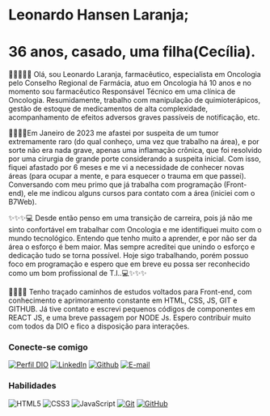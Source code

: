 
# Leonardo Hansen Laranja;
# 36 anos, casado, uma filha(Cecília).

👨‍🔬👨‍⚕️👦 Olá, sou Leonardo Laranja, farmacêutico, especialista em Oncologia pelo Conselho Regional de Farmácia, atuo em Oncologia há 10 anos e no momento sou farmacêutico Responsável Técnico em uma clínica de Oncologia. Resumidamente, trabalho com manipulação de quimioterápicos, gestão de estoque de medicamentos de alta complexidade, acompanhamento de efeitos adversos graves passíveis de notificação, etc.

👨‍🦽🛌🤢Em Janeiro de 2023 me afastei por suspeita de um tumor extremamente raro (do qual conheço, uma vez que trabalho na área), e por sorte não era nada grave, apenas uma inflamação crônica, que foi resolvido por uma cirurgia de grande porte considerando a suspeita inicial. Com isso, fiquei afastado por 6 meses e me vi a necessidade de conhecer novas áreas (para ocupar a mente, e para esquecer o trauma em que passei). Conversando com meu primo que já trabalha com programação (Front-end), ele me indicou alguns cursos para contato com a área (iniciei com o B7Web). 

✨✨✨💻 Desde então penso em uma transição de carreira, pois já não me sinto confortável em trabalhar com Oncologia e me identifiquei muito com o mundo tecnológico. Entendo que tenho muito a aprender, e por não ser da área o esforço é bem maior. Mas sempre acreditei que unindo o esforço e dedicação tudo se torna possível. Hoje sigo trabalhando, porém possuo foco em programação e espero que em breve eu possa ser reconhecido como um bom profissional de T.I..💻✨✨✨

🚶🚶🚶‍♂️  Tenho traçado caminhos de estudos voltados para Front-end, com conhecimento e aprimoramento constante em HTML, CSS, JS, GIT e GITHUB. Já tive contato e escrevi pequenos códigos de componentes em REACT JS, e uma breve passagem por NODE Js. Espero contribuir muito com todos da DIO e fico a disposição para interações. 


### Conecte-se comigo
[![Perfil DIO](https://img.shields.io/badge/-Meu%20Perfil%20na%20DIO-30A3DC?style=for-the-badge)]( https://www.dio.me/users/leolaranja55)
 [![LinkedIn](https://img.shields.io/badge/-LinkedIn-000?style=for-the-badge&logo=linkedin&logoColor=30A3DC)]( https://www.linkedin.com/in/leonardo-hansen-laranja-970382a6/)
[![Github](https://img.shields.io/badge/Github-black?informational?style=flat&logo=github&logoColor=white)]( https://github.com/LeoLaranja)
[![E-mail](https://img.shields.io/badge/-Email-000?style=for-the-badge&logo=microsoft-outlook&logoColor=E94D5F)](leolaranja55@hotmail.com)


### Habilidades

![HTML5](https://img.shields.io/badge/HTML-000?style=for-the-badge&logo=html5&logoColor=30A3DC)
![CSS3](https://img.shields.io/badge/CSS3-000?style=for-the-badge&logo=css3&logoColor=E94D5F)
![JavaScript](https://img.shields.io/badge/JavaScript-000?style=for-the-badge&logo=javascript&logoColor=30A3DC)
[![Git](https://img.shields.io/badge/Git-000?style=for-the-badge&logo=git&logoColor=E94D5F)](https://git-scm.com/doc)
[![GitHub](https://img.shields.io/badge/GitHub-000?style=for-the-badge&logo=github&logoColor=30A3DC)](https://docs.github.com/)